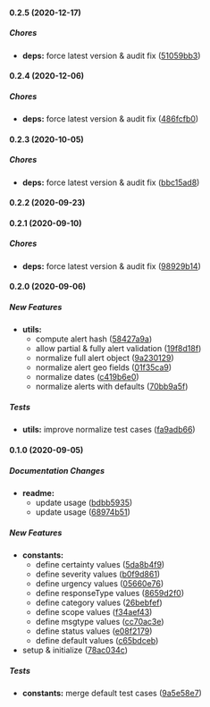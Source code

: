 #### 0.2.5 (2020-12-17)

##### Chores

- **deps:** force latest version & audit fix ([51059bb3](https://github.com/lykmapipo/cap-common/commit/51059bb3021ed298b9e0affd65ae69d95f4ed96f))

#### 0.2.4 (2020-12-06)

##### Chores

- **deps:** force latest version & audit fix ([486fcfb0](https://github.com/lykmapipo/cap-common/commit/486fcfb05908c07bf5cae6548ebce72516b27597))

#### 0.2.3 (2020-10-05)

##### Chores

- **deps:** force latest version & audit fix ([bbc15ad8](https://github.com/lykmapipo/cap-common/commit/bbc15ad8f016fd3561540c42eace4e3a4becd8b0))

#### 0.2.2 (2020-09-23)

#### 0.2.1 (2020-09-10)

##### Chores

- **deps:** force latest version & audit fix ([98929b14](https://github.com/lykmapipo/cap-common/commit/98929b14b250ffc3066c5820c8be259aa61aea11))

#### 0.2.0 (2020-09-06)

##### New Features

- **utils:**
  - compute alert hash ([58427a9a](https://github.com/lykmapipo/cap-common/commit/58427a9acbd2f9b93650eaa11cda9bbee3e6b303))
  - allow partial & fully alert validation ([19f8d18f](https://github.com/lykmapipo/cap-common/commit/19f8d18f74952621520c0452a0dcfd785f44b01c))
  - normalize full alert object ([9a230129](https://github.com/lykmapipo/cap-common/commit/9a230129b5ecd587eb9a395bb4f66c399ef39113))
  - normalize alert geo fields ([01f35ca9](https://github.com/lykmapipo/cap-common/commit/01f35ca92927e2b1a896ed4277188a3f881b7c75))
  - normalize dates ([c419b6e0](https://github.com/lykmapipo/cap-common/commit/c419b6e026666515128afd6b0cbdfc6966da9277))
  - normalize alerts with defaults ([70bb9a5f](https://github.com/lykmapipo/cap-common/commit/70bb9a5f7d909a17a8e8916ae7df1b321dee42b6))

##### Tests

- **utils:** improve normalize test cases ([fa9adb66](https://github.com/lykmapipo/cap-common/commit/fa9adb66831cf8e57ca568be420ced1b206766d0))

#### 0.1.0 (2020-09-05)

##### Documentation Changes

- **readme:**
  - update usage ([bdbb5935](https://github.com/lykmapipo/cap-common/commit/bdbb59352f0bd0bd1052b8cc22aba76693e115c0))
  - update usage ([68974b51](https://github.com/lykmapipo/cap-common/commit/68974b5144d093306d29c9baf2a73cccb8a0b7d5))

##### New Features

- **constants:**
  - define certainty values ([5da8b4f9](https://github.com/lykmapipo/cap-common/commit/5da8b4f9a6a038189b9e62696af2e5122fa7a8bb))
  - define severity values ([b0f9d861](https://github.com/lykmapipo/cap-common/commit/b0f9d861d2e3ef6486ab687e575735e3d1a13b9d))
  - define urgency values ([05660e76](https://github.com/lykmapipo/cap-common/commit/05660e76f89ed492c1b6256d269c71ac83deb1b3))
  - define responseType values ([8659d2f0](https://github.com/lykmapipo/cap-common/commit/8659d2f048f818ee74024991ef38887874bc4333))
  - define category values ([26bebfef](https://github.com/lykmapipo/cap-common/commit/26bebfef8c23fe28dad67a4947abbbff373e35ee))
  - define scope values ([f34aef43](https://github.com/lykmapipo/cap-common/commit/f34aef43c24eaf6638490ca48c9355bd3b94068d))
  - define msgtype values ([cc70ac3e](https://github.com/lykmapipo/cap-common/commit/cc70ac3e9f3487674427aa4bf24ea8361fc4f640))
  - define status values ([e08f2179](https://github.com/lykmapipo/cap-common/commit/e08f2179d5c5b9f38ac61817fd2539833f3242d8))
  - define default values ([c65bdceb](https://github.com/lykmapipo/cap-common/commit/c65bdcebc9d40fa9fe513d5651a9397c89a725aa))
- setup & initialize ([78ac034c](https://github.com/lykmapipo/cap-common/commit/78ac034c570886d8557624e1a26e72caef7808aa))

##### Tests

- **constants:** merge default test cases ([9a5e58e7](https://github.com/lykmapipo/cap-common/commit/9a5e58e7ec7355edf95c5af736afbdac5321fa74))
